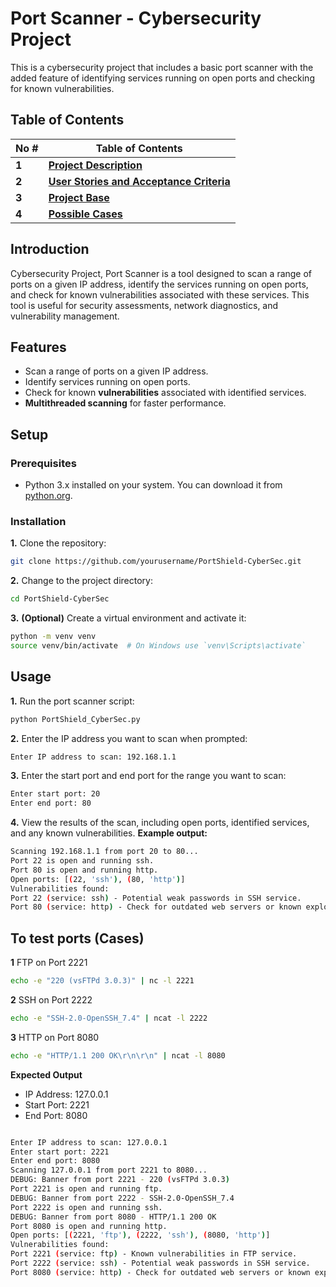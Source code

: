 #  Port Scanner - Cybersecurity Project

This is a cybersecurity project that includes a basic port scanner with the added feature of identifying services running on open ports and checking for known vulnerabilities.

## Table of Contents

| No # | Table of Contents                                                                   |
| --- | ----------------------------------------------------------------------- |
| **1**   | [**Project Description**](https://github.com/xkyleann/PortShield_CyberSec/blob/main/README.md) |
| **2**   | [**User Stories and Acceptance Criteria**](https://github.com/xkyleann/PortShield_CyberSec/blob/main/PortShield_Documentation.xlsx) |
| **3**   | [**Project Base**](https://github.com/xkyleann/PortShield_CyberSec/blob/main/PortShield_CyberSec.py) |
| **4**   | [**Possible Cases**](https://github.com/xkyleann/PortShield_CyberSec/blob/main/PossibleCases.md) |



## Introduction

Cybersecurity Project, Port Scanner is a tool designed to scan a range of ports on a given IP address, identify the services running on open ports, and check for known vulnerabilities associated with these services. This tool is useful for security assessments, network diagnostics, and vulnerability management.

## Features

- Scan a range of ports on a given IP address.
- Identify services running on open ports.
- Check for known **vulnerabilities** associated with identified services.
- **Multithreaded scanning** for faster performance.

## Setup

### Prerequisites

- Python 3.x installed on your system. You can download it from [python.org](https://www.python.org/).

### Installation
**1.** Clone the repository:

```bash
git clone https://github.com/yourusername/PortShield-CyberSec.git
```

**2.** Change to the project directory:
```bash
cd PortShield-CyberSec
```

**3.** **(Optional)** Create a virtual environment and activate it:

```bash
python -m venv venv
source venv/bin/activate  # On Windows use `venv\Scripts\activate`
```


## Usage
**1.** Run the port scanner script:
```bash
python PortShield_CyberSec.py
```

**2.** Enter the IP address you want to scan when prompted:
```bash
Enter IP address to scan: 192.168.1.1
```

**3.** Enter the start port and end port for the range you want to scan:
```bash
Enter start port: 20
Enter end port: 80
```

**4.** View the results of the scan, including open ports, identified services, and any known vulnerabilities. **Example output:**
```bash
Scanning 192.168.1.1 from port 20 to 80...
Port 22 is open and running ssh.
Port 80 is open and running http.
Open ports: [(22, 'ssh'), (80, 'http')]
Vulnerabilities found:
Port 22 (service: ssh) - Potential weak passwords in SSH service.
Port 80 (service: http) - Check for outdated web servers or known exploits.
```

## To test ports (Cases)

**1** FTP on Port 2221
```bash
echo -e "220 (vsFTPd 3.0.3)" | nc -l 2221
```

**2** SSH on Port 2222
```bash
echo -e "SSH-2.0-OpenSSH_7.4" | ncat -l 2222
```

**3** HTTP on Port 8080
```bash
echo -e "HTTP/1.1 200 OK\r\n\r\n" | ncat -l 8080 
```

**Expected Output** 
- IP Address: 127.0.0.1
- Start Port: 2221
- End Port: 8080

```bash

Enter IP address to scan: 127.0.0.1
Enter start port: 2221
Enter end port: 8080
Scanning 127.0.0.1 from port 2221 to 8080...
DEBUG: Banner from port 2221 - 220 (vsFTPd 3.0.3)
Port 2221 is open and running ftp.
DEBUG: Banner from port 2222 - SSH-2.0-OpenSSH_7.4
Port 2222 is open and running ssh.
DEBUG: Banner from port 8080 - HTTP/1.1 200 OK
Port 8080 is open and running http.
Open ports: [(2221, 'ftp'), (2222, 'ssh'), (8080, 'http')]
Vulnerabilities found:
Port 2221 (service: ftp) - Known vulnerabilities in FTP service.
Port 2222 (service: ssh) - Potential weak passwords in SSH service.
Port 8080 (service: http) - Check for outdated web servers or known exploits.
```


